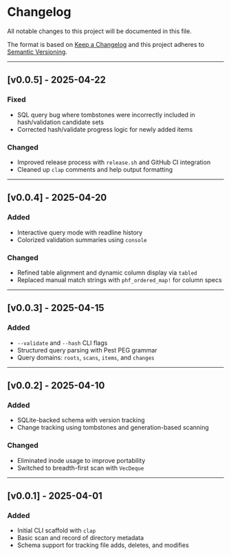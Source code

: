 # Changelog

All notable changes to this project will be documented in this file.

The format is based on [Keep a Changelog](https://keepachangelog.com/en/1.0.0/)
and this project adheres to [Semantic Versioning](https://semver.org/spec/v2.0.0.html).

---

## [v0.0.5] - 2025-04-22
### Fixed
- SQL query bug where tombstones were incorrectly included in hash/validation candidate sets
- Corrected hash/validate progress logic for newly added items

### Changed
- Improved release process with `release.sh` and GitHub CI integration
- Cleaned up `clap` comments and help output formatting

---

## [v0.0.4] - 2025-04-20
### Added
- Interactive query mode with readline history
- Colorized validation summaries using `console`

### Changed
- Refined table alignment and dynamic column display via `tabled`
- Replaced manual match strings with `phf_ordered_map!` for column specs

---

## [v0.0.3] - 2025-04-15
### Added
- `--validate` and `--hash` CLI flags
- Structured query parsing with Pest PEG grammar
- Query domains: `roots`, `scans`, `items`, and `changes`

---

## [v0.0.2] - 2025-04-10
### Added
- SQLite-backed schema with version tracking
- Change tracking using tombstones and generation-based scanning

### Changed
- Eliminated inode usage to improve portability
- Switched to breadth-first scan with `VecDeque`

---

## [v0.0.1] - 2025-04-01
### Added
- Initial CLI scaffold with `clap`
- Basic scan and record of directory metadata
- Schema support for tracking file adds, deletes, and modifies